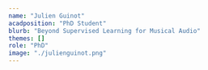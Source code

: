 ```yaml
---
name: "Julien Guinot"
acadposition: "PhD Student"
blurb: "Beyond Supervised Learning for Musical Audio"
themes: []
role: "PhD"
image: "./julienguinot.png"
---
```

